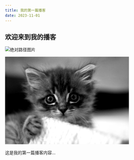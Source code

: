 ```yaml
---
title: 我的第一篇播客
date: 2023-11-01
---
```


## 欢迎来到我的播客

![绝对路径图片](https://example.com/image1.jpg)

![相对路径图片](images/kittens.jpg)

这是我的第一篇播客内容...